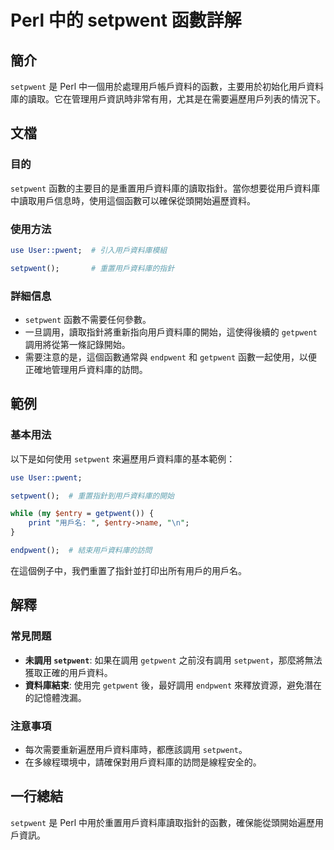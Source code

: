 <!--
Meta Description: # Perl 中的 setpwent 函數詳解 ## 簡介 `setpwent` 是 Perl 中一個用於處理用戶帳戶資料的函數，主要用於初始化用戶資料庫的讀取。它在管理用戶資訊時非常有用，尤其是在需要遍歷用戶列表的情況下。 ## 文檔 ### 目的 `setpwent` 函數的主要目的是重置用戶資...
Meta Keywords: setpwent, perl, getpwent, endpwent, use
-->

# Perl 中的 setpwent 函數詳解

## 簡介
`setpwent` 是 Perl 中一個用於處理用戶帳戶資料的函數，主要用於初始化用戶資料庫的讀取。它在管理用戶資訊時非常有用，尤其是在需要遍歷用戶列表的情況下。

## 文檔
### 目的
`setpwent` 函數的主要目的是重置用戶資料庫的讀取指針。當你想要從用戶資料庫中讀取用戶信息時，使用這個函數可以確保從頭開始遍歷資料。

### 使用方法
```perl
use User::pwent;  # 引入用戶資料庫模組

setpwent();       # 重置用戶資料庫的指針
```

### 詳細信息
- `setpwent` 函數不需要任何參數。
- 一旦調用，讀取指針將重新指向用戶資料庫的開始，這使得後續的 `getpwent` 調用將從第一條記錄開始。
- 需要注意的是，這個函數通常與 `endpwent` 和 `getpwent` 函數一起使用，以便正確地管理用戶資料庫的訪問。

## 範例
### 基本用法
以下是如何使用 `setpwent` 來遍歷用戶資料庫的基本範例：

```perl
use User::pwent;

setpwent();  # 重置指針到用戶資料庫的開始

while (my $entry = getpwent()) {
    print "用戶名: ", $entry->name, "\n";
}

endpwent();  # 結束用戶資料庫的訪問
```

在這個例子中，我們重置了指針並打印出所有用戶的用戶名。

## 解釋
### 常見問題
- **未調用 `setpwent`**: 如果在調用 `getpwent` 之前沒有調用 `setpwent`，那麼將無法獲取正確的用戶資料。
- **資料庫結束**: 使用完 `getpwent` 後，最好調用 `endpwent` 來釋放資源，避免潛在的記憶體洩漏。

### 注意事項
- 每次需要重新遍歷用戶資料庫時，都應該調用 `setpwent`。
- 在多線程環境中，請確保對用戶資料庫的訪問是線程安全的。

## 一行總結
`setpwent` 是 Perl 中用於重置用戶資料庫讀取指針的函數，確保能從頭開始遍歷用戶資訊。